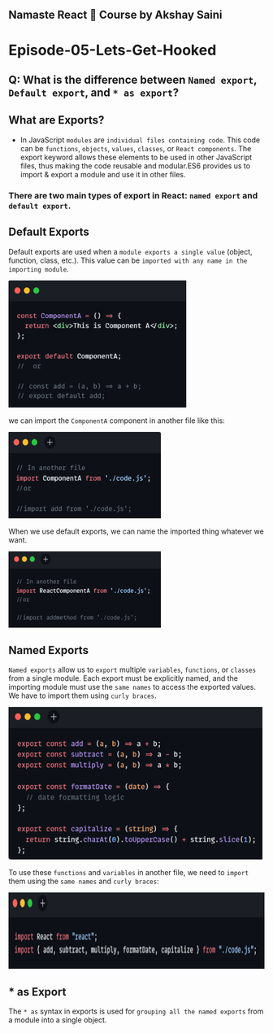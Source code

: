 ## Namaste React 🚀 Course by Akshay Saini

# Episode-05-Lets-Get-Hooked

## Q: What is the difference between `Named export`, `Default export`, and `* as export`?
## What are Exports?
- In JavaScript `modules` are `individual files containing code`. This code can be `functions`, `objects`, `values`, `classes`, or `React components`. The export keyword allows these elements to be used in other JavaScript files, thus making the code reusable and modular.ES6 provides us to import & export a module and use it in other files.
### There are two main types of export in React: `named export` and `default export`.
## Default Exports
Default exports are used when a `module exports a single value` (object, function, class, etc.). This value can be `imported with any name in the importing module`.

<img src="../Assets/Picture1.png" width="350" height="250" alt="Default Exports example img">

 we can import the `ComponentA` component in another file like this:<br>
 
<img src="../Assets/Picture2.png" width="300" height="170" alt="Default Exports example img">

When we use default exports, we can name the imported thing whatever we want.

<img src="../Assets/Picture3.png" width="300" height="150" alt="Default Exports example img">

## Named Exports
`Named exports` allow us to `export` multiple `variables`, `functions`, or `classes` from a single module. Each export must be explicitly named, and the importing module must use the `same names` to access the exported values. We have to import them using `curly braces`.

<img src="../Assets/Picture4.png" width="500" height="300" alt="Named Exportsexample img">

To use these `functions` and `variables` in another file, we need to `import` them using the `same names` and `curly braces`:

<img src="../Assets/Picture5.png" width="800" height="150" alt="Named Exportsexample img">

## * as Export
The `* as` syntax in exports is used for `grouping all the named exports` from a module into a single object.

